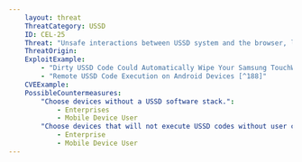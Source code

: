 ```yaml
---
    layout: threat
    ThreatCategory: USSD
    ID: CEL-25
    Threat: "Unsafe interactions between USSD system and the browser, leading to autodial of unsafe USSD codes (e.g., factory reset)"
    ThreatOrigin:
    ExploitExample:
        - "Dirty USSD Code Could Automatically Wipe Your Samsung TouchWize Device (Updated) [^187]"
        - "Remote USSD Code Execution on Android Devices [^188]"
    CVEExample:
    PossibleCountermeasures:
        "Choose devices without a USSD software stack.":
            - Enterprises
            - Mobile Device User
        "Choose devices that will not execute USSD codes without user confirmation.":
            - Enterprise
            - Mobile Device User
---
```

